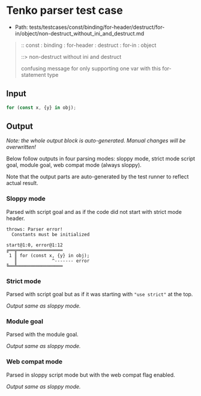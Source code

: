 # Tenko parser test case

- Path: tests/testcases/const/binding/for-header/destruct/for-in/object/non-destruct_without_ini_and_destruct.md

> :: const : binding : for-header : destruct : for-in : object
>
> ::> non-destruct without ini and destruct
>
> confusing message for only supporting one var with this for-statement type

## Input

`````js
for (const x, {y} in obj);
`````

## Output

_Note: the whole output block is auto-generated. Manual changes will be overwritten!_

Below follow outputs in four parsing modes: sloppy mode, strict mode script goal, module goal, web compat mode (always sloppy).

Note that the output parts are auto-generated by the test runner to reflect actual result.

### Sloppy mode

Parsed with script goal and as if the code did not start with strict mode header.

`````
throws: Parser error!
  Constants must be initialized

start@1:0, error@1:12
╔══╦═════════════════
 1 ║ for (const x, {y} in obj);
   ║             ^------- error
╚══╩═════════════════

`````

### Strict mode

Parsed with script goal but as if it was starting with `"use strict"` at the top.

_Output same as sloppy mode._

### Module goal

Parsed with the module goal.

_Output same as sloppy mode._

### Web compat mode

Parsed in sloppy script mode but with the web compat flag enabled.

_Output same as sloppy mode._
